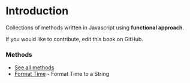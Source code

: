 # Introduction

Collections of methods written in Javascript using **functional approach**.

If you would like to contribute, edit this book on GitHub.

### Methods

* [See all methods](https://github.com/nikahmadz/Functional-Javascript/blob/cab3d2c5c36b23b0a4203ffb77ca1e4fdf6909c5/methods)
* [Format Time](https://github.com/nikahmadz/Functional-Javascript/blob/cab3d2c5c36b23b0a4203ffb77ca1e4fdf6909c5/methods/getFormatedTime.md) - Format Time to a String



